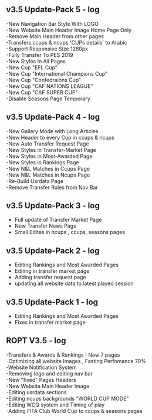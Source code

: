 ## v3.5 Update-Pack 5 - log

-New Navigation Bar Style With LOGO <br>
-New Website Main Header Image Home Page Only <br> 
-Remove Main Header from other pages <br>
-Transfers ccups & ncups 'CUPs details' to Arabic <br>
-Support Responsive Size 1280px <br>
-Fully Transfer To PES 2019 <br>
-New Styles In All Pages <br>
-New Cup "EFL Cup" <br>
-New Cup "International Champions Cup" <br>
-New Cup "Confedraions Cup" <br>
-New Cup "CAF NATIONS LEAGUE" <br>
-New Cup "CAF SUPER CUP" <br>
-Disable Seasons Page Temporary <br>

## v3.5 Update-Pack 4 - log

-New Gallery Mode with Long Articles <br>
-New Header to every Cup in ccups & ncups <br>
-New Auto Transfer Request Page <br>
-New Styles in Transfer-Market Page <br>
-New Styles in Most-Awarded Page <br>
-New Styles in Rankings Page <br>
-New N&L Matches in Ccups Page <br>
-New N&L Matches in Ncups Page <br>
-Re-Build Usrdata Page <br>
-Remove Transfer Rules from Nav Bar

## v3.5 Update-Pack 3 - log

- Full update of Transfer Market Page
- New Transfer News Page
- Small Edites in ncups , ccups, seasons pages

## v3.5 Update-Pack 2 - log

- Editing Rankings and Most Awarded Pages
- Editing in transfer market page
- Adding transfer request page
- updating all website data to latest played session
 
## v3.5 Update-Pack 1 - log

- Editing Rankings and Most Awarded Pages
- Fixes in transfer market page

## ROPT V3.5 - log

-Transfers & Awards & Rankings | New 7 pages                       
-Optimizing all website Images , Fasting Perfomance 70%        
-Website Notification System                                     
-Removing logo and editing nav bar                               
-New "fixed" Pages Headers                                       
-New Website Main Header Image                                     
-Editing usrdata sections                                          
-Editing ncups backgrounds "WORLD CUP MODE"			    
-Editing WCQ system and Timing of play   			     
-Adding FIFA Club World Cup to ccups & seasons pages
